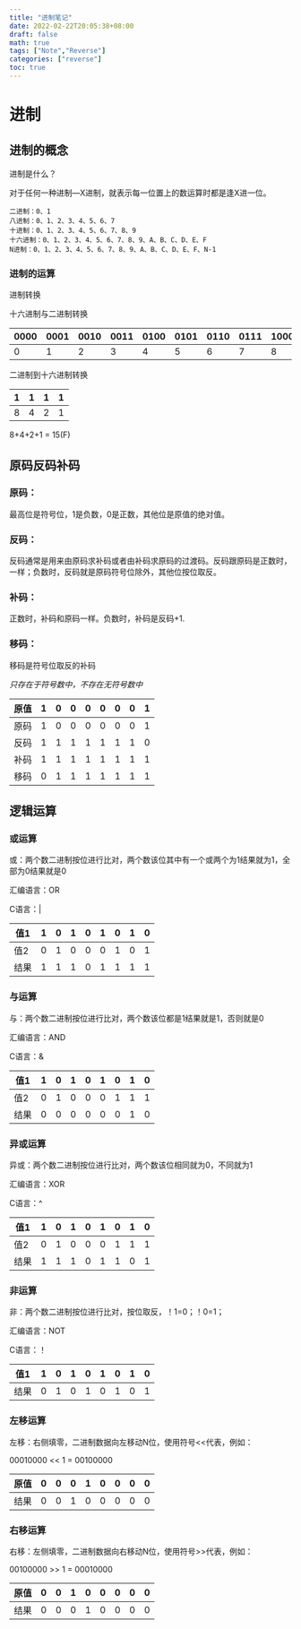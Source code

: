 ```yaml
---
title: "进制笔记"
date: 2022-02-22T20:05:38+08:00
draft: false
math: true
tags: ["Note","Reverse"]
categories: ["reverse"]
toc: true
---
```


# 进制

## 进制的概念

进制是什么？

对于任何一种进制—X进制，就表示每一位置上的数运算时都是逢X进一位。

```text
二进制：0、1
八进制：0、1、2、3、4、5、6、7
十进制：0、1、2、3、4、5、6、7、8、9
十六进制：0、1、2、3、4、5、6、7、8、9、A、B、C、D、E、F
N进制：0、1、2、3、4、5、6、7、8、9、A、B、C、D、E、F、N-1
```

### 进制的运算

进制转换

十六进制与二进制转换

| 0000 | 0001 | 0010 | 0011 | 0100 | 0101 | 0110 | 0111 | 1000 | 1001 | 1010 | 1011 | 1100 | 1101 | 1110 | 1111 |
| ---- | ---- | ---- | ---- | ---- | ---- | ---- | ---- | ---- | ---- | ---- | ---- | ---- | ---- | ---- | ---- |
| 0    | 1    | 2    | 3    | 4    | 5    | 6    | 7    | 8    | 9    | A    | B    | C    | D    | E    | F    |

二进制到十六进制转换

| 1    | 1    | 1    | 1    |
| ---- | ---- | ---- | ---- |
| 8    | 4    | 2    | 1    |

8+4+2+1 = 15(F)

## 原码反码补码

### 原码：

最高位是符号位，1是负数，0是正数，其他位是原值的绝对值。

### 反码：

反码通常是用来由原码求补码或者由补码求原码的过渡码。反码跟原码是正数时，一样；负数时，反码就是原码符号位除外，其他位按位取反。

### 补码：

正数时，补码和原码一样。负数时，补码是反码+1.

### 移码：

移码是符号位取反的补码

_只存在于符号数中，不存在无符号数中_

| 原值 | 1    | 0    | 0    | 0    | 0    | 0    | 0    | 1    |
| ---- | ---- | ---- | ---- | ---- | ---- | ---- | ---- | ---- |
| 原码 | 1    | 0    | 0    | 0    | 0    | 0    | 0    | 1    |
| 反码 | 1    | 1    | 1    | 1    | 1    | 1    | 1    | 0    |
| 补码 | 1    | 1    | 1    | 1    | 1    | 1    | 1    | 1    |
| 移码 | 0    | 1    | 1    | 1    | 1    | 1    | 1    | 1    |



## 逻辑运算

### 或运算

或：两个数二进制按位进行比对，两个数该位其中有一个或两个为1结果就为1，全部为0结果就是0

汇编语言：OR

C语言：|

| 值1  | 1    | 0    | 1    | 0    | 1    | 0    | 1    | 0    |
| ---- | ---- | ---- | ---- | ---- | ---- | ---- | ---- | ---- |
| 值2  | 0    | 1    | 0    | 0    | 0    | 1    | 0    | 1    |
| 结果 | 1    | 1    | 1    | 0    | 1    | 1    | 1    | 1    |

### 与运算

与：两个数二进制按位进行比对，两个数该位都是1结果就是1，否则就是0

汇编语言：AND

C语言：&

| 值1  | 1    | 0    | 1    | 0    | 1    | 0    | 1    | 0    |
| ---- | ---- | ---- | ---- | ---- | ---- | ---- | ---- | ---- |
| 值2  | 0    | 1    | 0    | 0    | 0    | 1    | 1    | 1    |
| 结果 | 0    | 0    | 0    | 0    | 0    | 0    | 1    | 0    |

### 异或运算

异或：两个数二进制按位进行比对，两个数该位相同就为0，不同就为1

汇编语言：XOR

C语言：\^

| 值1  | 1    | 0    | 1    | 0    | 1    | 0    | 1    | 0    |
| ---- | ---- | ---- | ---- | ---- | ---- | ---- | ---- | ---- |
| 值2  | 0    | 1    | 0    | 0    | 0    | 1    | 1    | 1    |
| 结果 | 1    | 1    | 1    | 0    | 1    | 1    | 0    | 1    |

### 非运算

非：两个数二进制按位进行比对，按位取反，！1=0；！0=1；

汇编语言：NOT

C语言：！

| 值1  | 1    | 0    | 1    | 0    | 1    | 0    | 1    | 0    |
| ---- | ---- | ---- | ---- | ---- | ---- | ---- | ---- | ---- |
| 结果 | 0    | 1    | 0    | 1    | 0    | 1    | 0    | 1    |

### 左移运算

左移：右侧填零，二进制数据向左移动N位，使用符号<<代表，例如：

00010000 << 1 = 00100000

| 原值 | 0    | 0    | 0    | 1    | 0    | 0    | 0    | 0    |
| ---- | ---- | ---- | ---- | ---- | ---- | ---- | ---- | ---- |
| 结果 | 0    | 0    | 1    | 0    | 0    | 0    | 0    | 0    |

### 右移运算

右移：左侧填零，二进制数据向右移动N位，使用符号>>代表，例如：

00100000 >> 1 = 00010000

| 原值 | 0    | 0    | 1    | 0    | 0    | 0    | 0    | 0    |
| ---- | ---- | ---- | ---- | ---- | ---- | ---- | ---- | ---- |
| 结果 | 0    | 0    | 0    | 1    | 0    | 0    | 0    | 0    |
